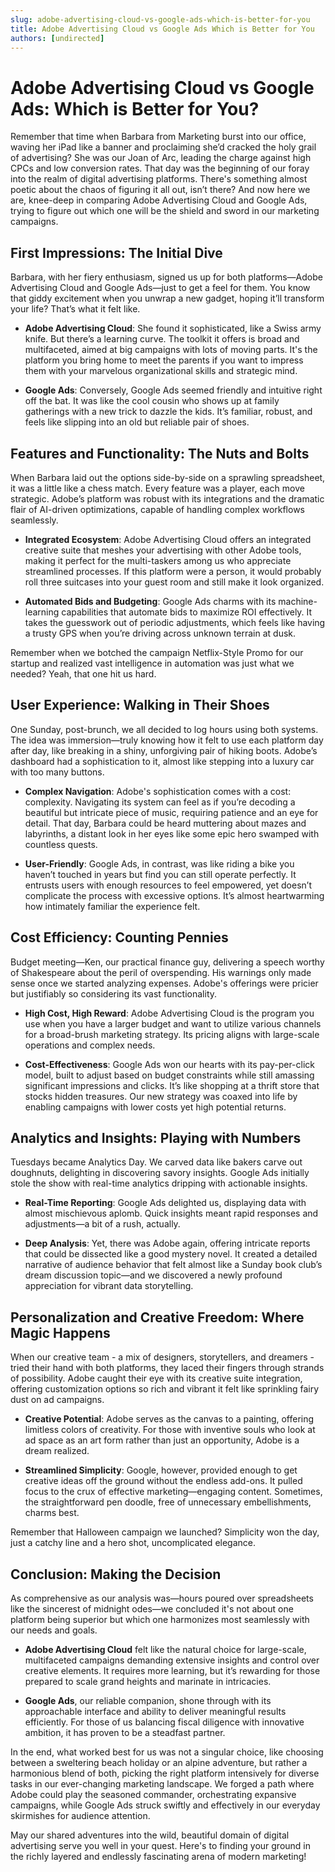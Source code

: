 ```yaml
---
slug: adobe-advertising-cloud-vs-google-ads-which-is-better-for-you
title: Adobe Advertising Cloud vs Google Ads Which is Better for You
authors: [undirected]
---
```



# Adobe Advertising Cloud vs Google Ads: Which is Better for You?

Remember that time when Barbara from Marketing burst into our office, waving her iPad like a banner and proclaiming she’d cracked the holy grail of advertising? She was our Joan of Arc, leading the charge against high CPCs and low conversion rates. That day was the beginning of our foray into the realm of digital advertising platforms. There's something almost poetic about the chaos of figuring it all out, isn’t there? And now here we are, knee-deep in comparing Adobe Advertising Cloud and Google Ads, trying to figure out which one will be the shield and sword in our marketing campaigns.

## First Impressions: The Initial Dive

Barbara, with her fiery enthusiasm, signed us up for both platforms—Adobe Advertising Cloud and Google Ads—just to get a feel for them. You know that giddy excitement when you unwrap a new gadget, hoping it’ll transform your life? That’s what it felt like.

- **Adobe Advertising Cloud**: She found it sophisticated, like a Swiss army knife. But there’s a learning curve. The toolkit it offers is broad and multifaceted, aimed at big campaigns with lots of moving parts. It's the platform you bring home to meet the parents if you want to impress them with your marvelous organizational skills and strategic mind.

- **Google Ads**: Conversely, Google Ads seemed friendly and intuitive right off the bat. It was like the cool cousin who shows up at family gatherings with a new trick to dazzle the kids. It’s familiar, robust, and feels like slipping into an old but reliable pair of shoes.

## Features and Functionality: The Nuts and Bolts

When Barbara laid out the options side-by-side on a sprawling spreadsheet, it was a little like a chess match. Every feature was a player, each move strategic. Adobe’s platform was robust with its integrations and the dramatic flair of AI-driven optimizations, capable of handling complex workflows seamlessly.

- **Integrated Ecosystem**: Adobe Advertising Cloud offers an integrated creative suite that meshes your advertising with other Adobe tools, making it perfect for the multi-taskers among us who appreciate streamlined processes. If this platform were a person, it would probably roll three suitcases into your guest room and still make it look organized.

- **Automated Bids and Budgeting**: Google Ads charms with its machine-learning capabilities that automate bids to maximize ROI effectively. It takes the guesswork out of periodic adjustments, which feels like having a trusty GPS when you’re driving across unknown terrain at dusk.

Remember when we botched the campaign Netflix-Style Promo for our startup and realized vast intelligence in automation was just what we needed? Yeah, that one hit us hard. 

## User Experience: Walking in Their Shoes

One Sunday, post-brunch, we all decided to log hours using both systems. The idea was immersion—truly knowing how it felt to use each platform day after day, like breaking in a shiny, unforgiving pair of hiking boots. Adobe’s dashboard had a sophistication to it, almost like stepping into a luxury car with too many buttons.

- **Complex Navigation**: Adobe's sophistication comes with a cost: complexity. Navigating its system can feel as if you’re decoding a beautiful but intricate piece of music, requiring patience and an eye for detail. That day, Barbara could be heard muttering about mazes and labyrinths, a distant look in her eyes like some epic hero swamped with countless quests.

- **User-Friendly**: Google Ads, in contrast, was like riding a bike you haven’t touched in years but find you can still operate perfectly. It entrusts users with enough resources to feel empowered, yet doesn’t complicate the process with excessive options. It’s almost heartwarming how intimately familiar the experience felt.

## Cost Efficiency: Counting Pennies

Budget meeting—Ken, our practical finance guy, delivering a speech worthy of Shakespeare about the peril of overspending. His warnings only made sense once we started analyzing expenses. Adobe's offerings were pricier but justifiably so considering its vast functionality.

- **High Cost, High Reward**: Adobe Advertising Cloud is the program you use when you have a larger budget and want to utilize various channels for a broad-brush marketing strategy. Its pricing aligns with large-scale operations and complex needs.

- **Cost-Effectiveness**: Google Ads won our hearts with its pay-per-click model, built to adjust based on budget constraints while still amassing significant impressions and clicks. It’s like shopping at a thrift store that stocks hidden treasures. Our new strategy was coaxed into life by enabling campaigns with lower costs yet high potential returns.

## Analytics and Insights: Playing with Numbers

Tuesdays became Analytics Day. We carved data like bakers carve out doughnuts, delighting in discovering savory insights. Google Ads initially stole the show with real-time analytics dripping with actionable insights.

- **Real-Time Reporting**: Google Ads delighted us, displaying data with almost mischievous aplomb. Quick insights meant rapid responses and adjustments—a bit of a rush, actually.

- **Deep Analysis**: Yet, there was Adobe again, offering intricate reports that could be dissected like a good mystery novel. It created a detailed narrative of audience behavior that felt almost like a Sunday book club’s dream discussion topic—and we discovered a newly profound appreciation for vibrant data storytelling.

## Personalization and Creative Freedom: Where Magic Happens

When our creative team - a mix of designers, storytellers, and dreamers - tried their hand with both platforms, they laced their fingers through strands of possibility. Adobe caught their eye with its creative suite integration, offering customization options so rich and vibrant it felt like sprinkling fairy dust on ad campaigns.

- **Creative Potential**: Adobe serves as the canvas to a painting, offering limitless colors of creativity. For those with inventive souls who look at ad space as an art form rather than just an opportunity, Adobe is a dream realized.

- **Streamlined Simplicity**: Google, however, provided enough to get creative ideas off the ground without the endless add-ons. It pulled focus to the crux of effective marketing—engaging content. Sometimes, the straightforward pen doodle, free of unnecessary embellishments, charms best.

Remember that Halloween campaign we launched? Simplicity won the day, just a catchy line and a hero shot, uncomplicated elegance.

## Conclusion: Making the Decision

As comprehensive as our analysis was—hours poured over spreadsheets like the sincerest of midnight odes—we concluded it's not about one platform being superior but which one harmonizes most seamlessly with our needs and goals.

- **Adobe Advertising Cloud** felt like the natural choice for large-scale, multifaceted campaigns demanding extensive insights and control over creative elements. It requires more learning, but it’s rewarding for those prepared to scale grand heights and marinate in intricacies.

- **Google Ads**, our reliable companion, shone through with its approachable interface and ability to deliver meaningful results efficiently. For those of us balancing fiscal diligence with innovative ambition, it has proven to be a steadfast partner.

In the end, what worked best for us was not a singular choice, like choosing between a sweltering beach holiday or an alpine adventure, but rather a harmonious blend of both, picking the right platform intensively for diverse tasks in our ever-changing marketing landscape. We forged a path where Adobe could play the seasoned commander, orchestrating expansive campaigns, while Google Ads struck swiftly and effectively in our everyday skirmishes for audience attention. 

May our shared adventures into the wild, beautiful domain of digital advertising serve you well in your quest. Here's to finding your ground in the richly layered and endlessly fascinating arena of modern marketing!